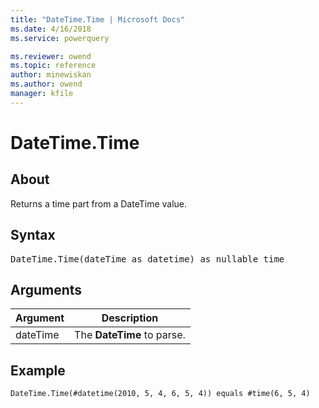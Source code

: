 ```yaml
---
title: "DateTime.Time | Microsoft Docs"
ms.date: 4/16/2018
ms.service: powerquery

ms.reviewer: owend
ms.topic: reference
author: minewiskan
ms.author: owend
manager: kfile
---
```

# DateTime.Time

  
## About  
Returns a time part from a DateTime value.  
  
## Syntax

<pre>
DateTime.Time(dateTime as datetime) as nullable time  
</pre>
  
## Arguments  
  
|Argument|Description|  
|------------|---------------|  
|dateTime|The **DateTime** to parse.|  
  
## Example  
  
```powerquery-m
DateTime.Time(#datetime(2010, 5, 4, 6, 5, 4)) equals #time(6, 5, 4)  
```  
